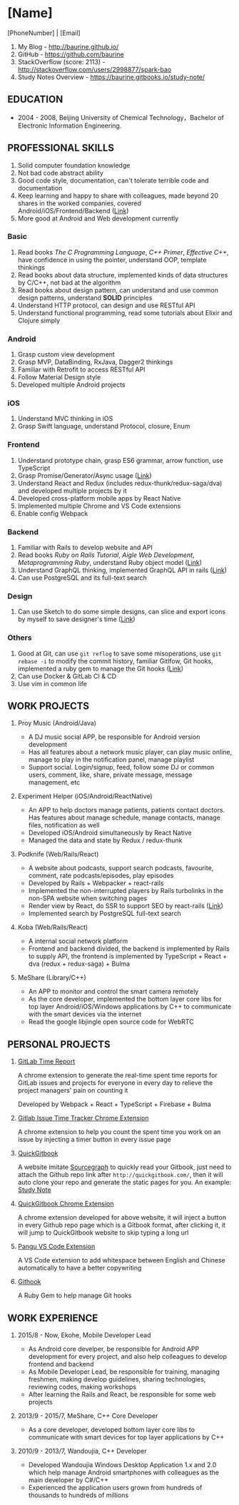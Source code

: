 # [Name]

[PhoneNumber] | [Email]

1. My Blog - <http://baurine.github.io/>
1. GitHub - <https://github.com/baurine>
1. StackOverflow (score: 2113) - <http://stackoverflow.com/users/2998877/spark-bao>
1. Study Notes Overview - <https://baurine.gitbooks.io/study-note/>

## EDUCATION

- 2004 - 2008, Beijing University of Chemical Technology，Bachelor of Electronic Information Engineering.

## PROFESSIONAL SKILLS

1. Solid computer foundation knowledge
1. Not bad code abstract ability
1. Good code style, documentation, can't tolerate terrible code and documentation
1. Keep learning and happy to share with colleagues, made beyond 20 shares in the worked companies, covered Android/iOS/Frontend/Backend ([Link](https://github.com/baurine/cf-shares))
1. More good at Android and Web development currently

### Basic

1. Read books *The C Programming Language*, *C++ Primer*, *Effective C++*, have confidence in using the pointer, understand OOP, template thinkings
1. Read books about data structure, implemented kinds of data structures by C/C++, not bad at the algorithm
1. Read books about design pattern, can understand and use common design patterns, understand **SOLID** principles
1. Understand HTTP protocol, can design and use RESTful API
1. Understand functional programming, read some tutorials about Elixir and Clojure simply

### Android

1. Grasp custom view development
1. Grasp MVP, DataBinding, RxJava, Dagger2 thinkings
1. Familiar with Retrofit to access RESTful API
1. Follow Material Design style
1. Developed multiple Android projects

### iOS

1. Understand MVC thinking in iOS
1. Grasp Swift language, understand Protocol, closure, Enum

### Frontend

1. Understand prototype chain, grasp ES6 grammar, arrow function, use TypeScript
1. Grasp Promise/Generator/Async usage  ([Link](https://github.com/baurine/js-study))
1. Understand React and Redux (includes redux-thunk/redux-saga/dva) and developed multiple projects by it
1. Developed cross-platform mobile apps by React Native
1. Implemented multiple Chrome and VS Code extensions
1. Enable config Webpack

### Backend

1. Familiar with Rails to develop website and API
1. Read books *Ruby on Rails Tutorial*, *Aigle Web Development*, *Metaprogramming Ruby*, understand Ruby object model ([Link](https://github.com/baurine/rails-study))
1. Understand GraphQL thinking, implemented GraphQL API in rails ([Link](https://github.com/baurine/graphql-study))
1. Can use PostgreSQL and its full-text search

### Design

1. Can use Sketch to do some simple designs, can slice and export icons by myself to save designer's time ([Link](https://github.com/baurine/jing-sketch-xcode))

### Others

1. Good at Git, can use `git reflog` to save some misoperations, use `git rebase -i` to modify the commit history, familiar Gitlfow, Git hooks, implemented a ruby gem to manage the Git hooks ([Link](https://github.com/baurine/githook))
1. Can use Docker & GitLab CI & CD
1. Use vim in common life

## WORK PROJECTS

1. Proy Music (Android/Java)
   - A DJ music social APP, be responsible for Android version development
   - Has all features about a network music player, can play music online, manage to play in the notification panel, manage playlist
   - Support social. Login/signup, feed, follow some DJ or common users, comment, like, share, private message, message management, etc

1. Experiment Helper (iOS/Android/ReactNative)
   - An APP to help doctors manage patients, patients contact doctors. Has features about manage schedule, manage contacts, manage files, notification as well
   - Developed iOS/Android simultaneously by React Native
   - Managed the data and state by Redux / redux-thunk

1. Podknife (Web/Rails/React)
   - A website about podcasts, support search podcasts, favourite, comment, rate podcasts/episodes, play episodes
   - Developed by Rails + Webpacker + react-rails
   - Implemented the non-interrupted players by Rails turbolinks in the non-SPA website when switching pages
   - Render view by React, do SSR to support SEO by react-rails ([Link](https://github.com/baurine/react-in-rails-practice))
   - Implemented search by PostgreSQL full-text search

1. Koba (Web/Rails/React)
   - A internal social network platform
   - Frontend and backend divided, the backend is implemented by Rails to supply API, the frontend is implemented by TypeScript + React + dva (redux + redux-saga) + Bulma

1. MeShare (Library/C++)
   - An APP to monitor and control the smart camera remotely
   - As the core developer, implemented the bottom layer core libs for top layer Android/iOS/Windows applications by C++ to communicate with the smart devices via the internet
   - Read the google libjingle open source code for WebRTC

## PERSONAL PROJECTS

1. [GitLab Time Report](https://github.com/baurine/gitlab-time-report)

   A chrome extension to generate the real-time spent time reports for GitLab issues and projects for everyone in every day to relieve the project managers' pain on counting it

   Developed by Webpack + React + TypeScript + Firebase + Bulma

1. [Gitlab Issue Time Tracker Chrome Extension](https://github.com/baurine/gitlab-issue-time-tracker-ext)

   A chrome extension to help you count the spent time you work on an issue by injecting a timer button in every issue page

1. [QuickGitbook](https://github.com/baurine/quick-gitbook)

   A website imitate [Sourcegraph](https://sourcegraph.com/github.com/baurine/quick-gitbook) to quickly read your Gitbook, just need to attach the Github repo link after `http://quickgitbook.com/`, then it will auto clone your repo and generate the static pages for you. An example: [Study Note](http://quickgitbook.com/baurine/study-note)

1. [QuickGitbook Chrome Extension](https://github.com/baurine/quick-gitbook-chrome-extension)

   A chrome extension developed for above website, it will inject a button in every Github repo page which is a Gitbook format, after clicking it, it will jump to QuickGitbook website to skip typing a long url

1. [Pangu VS Code Extension](https://github.com/baurine/vscode-pangu)

   A VS Code extension to add whitespace between English and Chinese automatically to have a better copywriting

1. [Githook](https://github.com/baurine/githook)

   A Ruby Gem to help manage Git hooks

## WORK EXPERIENCE

1. 2015/8 - Now, Ekohe, Mobile Developer Lead
   - As Android core develper, be responsible for Android APP development for every project, and also help colleagues to develop frontend and backend
   - As Mobile Developer Lead, be responsible for training, managing freshmen, making develop guidelines, sharing technologies, reviewing codes, making workshops
   - After learning the Rails and React, be responsible for some web projects

1. 2013/9 - 2015/7, MeShare, C++ Core Developer
   - As a core developer, developed bottom layer core libs to communicate with smart devices for top layer applications by C++

1. 2010/9 - 2013/7, Wandoujia, C++ Developer
   - Developed Wandoujia Windows Desktop Application 1.x and 2.0 which help manage Android smartphones with colleagues as the main developer by C#/C++
   - Experienced the application users grown from hundreds of thousands to hundreds of millions

